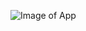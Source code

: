 ![Image of App](https://github.com/yulmucha/JavaScript/blob/master/ClockTodoWeather/clockTodoWeather.png)
